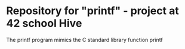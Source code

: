 # Repository for "printf" - project at 42 school Hive

The printf program mimics the C standard library function printf
